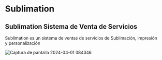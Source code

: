 # Sublimation

## Sublimation Sistema de Venta de Servicios

Sublimation es un sistema de ventas de servicios de Sublimación, impresión y personalización 

![Captura de pantalla 2024-04-01 084346](https://github.com/Robelin09/Sublimation/assets/139933319/c39cbade-b25e-4eec-9b1f-d0548fa1c044)

